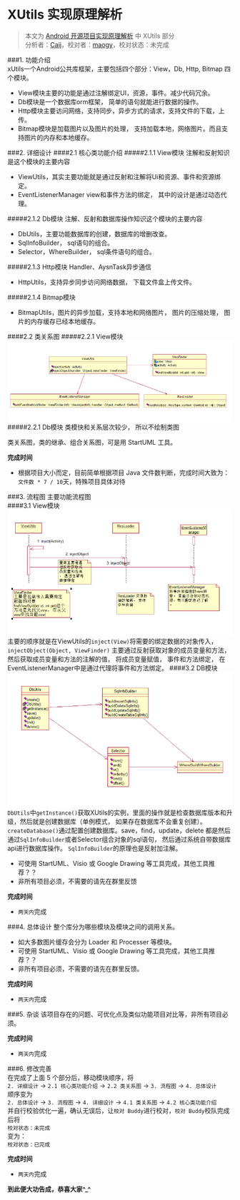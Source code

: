 ﻿XUtils 实现原理解析
====================================
> 本文为 [Android 开源项目实现原理解析](https://github.com/android-cn/android-open-project-analysis) 中 XUtils 部分  
> 分析者：[Caij](https://github.com/Caij)，校对者：[maogy](https://github.com/maogy)，校对状态：未完成   


###1. 功能介绍  
xUtils一个Android公共库框架，主要包括四个部分：View，Db, Http, Bitmap 四个模块。
- View模块主要的功能是通过注解绑定UI，资源，事件。减少代码冗余。
- Db模块是一个数据库orm框架， 简单的语句就能进行数据的操作。
- Http模块主要访问网络，支持同步，异步方式的请求，支持文件的下载，上传。
- Bitmap模块是加载图片以及图片的处理， 支持加载本地，网络图片。而且支持图片的内存和本地缓存。

###2. 详细设计
####2.1 核心类功能介绍
#####2.1.1 View模块
注解和反射知识是这个模块的主要内容
- ViewUtils，其实主要功能就是通过反射和注解将Ui和资源、事件和资源绑定。
- EventListenerManager view和事件方法的绑定， 其中的设计是通过动态代理。

#####2.1.2 Db模块
注解、反射和数据库操作知识这个模块的主要内容
- DbUtils，主要功能数据库的创建，数据库的增删改查。
- SqlInfoBuilder， sql语句的组合。
- Selector，WhereBuilder， sql条件语句的组合。

#####2.1.3 Http模块
Handler、AysnTask异步通信
- HttpUtils，支持异步同步访问网络数据， 下载文件盒上传文件。

#####2.1.4 Bitmap模块  
- BitmapUtils，图片的异步加载，支持本地和网络图片， 图片的压缩处理， 图片的内存缓存已经本地缓存。

####2.2 类关系图
#####2.2.1 View模块
 ![View类图](image/ViewClass.png)
#####2.2.1 Db模块
类模快和关系层次较少， 所以不绘制类图
 
类关系图，类的继承、组合关系图，可是用 StartUML 工具。  

**完成时间**  
- 根据项目大小而定，目前简单根据项目 Java 文件数判断，完成时间大致为：`文件数 * 7 / 10`天，特殊项目具体对待  

###3. 流程图
主要功能流程图  
####3.1 View模块
![View时序图](image/ViewSequence.png)
主要的顺序就是在ViewUtils的`inject(View)`将需要的绑定数据的对象传入，`injectObject(Object, ViewFinder)` 主要通过反射获取对象的成员变量和方法， 然后获取成员变量和方法的注解的值， 将成员变量赋值， 事件和方法绑定， 在EventListenerManager中是通过代理将事件和方法绑定。
####3.2 DB模块
![Db流程图](image/DbSequence.png)
`DbUtils`中`getInstance()`获取XUtils的实例，里面的操作就是检查数据库版本和升级，然后就是创建数据库（单例模式， 如果存在数据库不会重复创建）。
 `createDatabase()`通过配置创建数据库。save，find，update，delete 都是然后通过`SqlInfoBuilder`或者Selector组合对象的sql语句， 然后通过系统自带数据库api进行数据库操作。
 `SqlInfoBuilder`的原理也是反射加注解。

- 可使用 StartUML、Visio 或 Google Drawing 等工具完成，其他工具推荐？？  
- 非所有项目必须，不需要的请先在群里反馈  

**完成时间**  
- `两天内`完成  

###4. 总体设计
整个库分为哪些模块及模块之间的调用关系。  
- 如大多数图片缓存会分为 Loader 和 Processer 等模块。  
- 可使用 StartUML、Visio 或 Google Drawing 等工具完成，其他工具推荐？？  
- 非所有项目必须，不需要的请先在群里反馈。  

**完成时间**  
- `两天内`完成  

###5. 杂谈
该项目存在的问题、可优化点及类似功能项目对比等，非所有项目必须。  

**完成时间**  
- `两天内`完成  

###6. 修改完善  
在完成了上面 5 个部分后，移动模块顺序，将  
`2. 详细设计` -> `2.1 核心类功能介绍` -> `2.2 类关系图` -> `3. 流程图` -> `4. 总体设计`  
顺序变为  
`2. 总体设计` -> `3. 流程图` -> `4. 详细设计` -> `4.1 类关系图` -> `4.2 核心类功能介绍`  
并自行校验优化一遍，确认无误后，让`校对 Buddy`进行校对，`校对 Buddy`校队完成后将  
`校对状态：未完成`  
变为：  
`校对状态：已完成`  

**完成时间**  
- `两天内`完成  

**到此便大功告成，恭喜大家^_^**  
